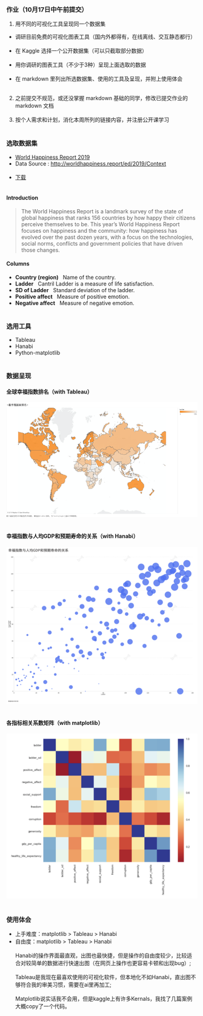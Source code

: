 ### 作业（10月17日中午前提交） ### 

1. 用不同的可视化工具呈现同一个数据集
  
  * 调研目前免费的可视化图表工具（国内外都得有，在线离线、交互静态都行）<br></br>
  * 在 Kaggle 选择一个公开数据集（可以只截取部分数据）<br></br>
  * 用你调研的图表工具（不少于3种）呈现上面选取的数据<br></br>
  * 在 markdown 里列出所选数据集、使用的工具及呈现，并附上使用体会<br></br>
2. 之前提交不规范，或还没掌握 markdown 基础的同学，修改已提交作业的 markdown 文档<br></br>
3. 按个人需求和计划，消化本周所列的链接内容，并注册公开课学习
<br></br>
### 选取数据集 ###
* [World Happiness Report 2019](https://www.kaggle.com/PromptCloudHQ/world-happiness-report-2019/kernels)	
* Data Source : http://worldhappiness.report/ed/2019/Context <br></br>
* [下载](https://github.com/G-York/Newbee2/blob/master/world-happiness-report-2019.csv)
<br></br>


#### Introduction ####
> The World Happiness Report is a landmark survey of the state of global happiness that ranks 156 countries by how happy their citizens perceive themselves to be. This year’s World Happiness Report focuses on happiness and the community: how happiness has evolved over the past dozen years, with a focus on the technologies, social norms, conflicts and government policies that have driven those changes.
#### Columns ####
* **Country (region)** &nbsp; Name of the country.
* **Ladder** &nbsp; Cantril Ladder is a measure of life satisfaction.
* **SD of Ladder** &nbsp; Standard deviation of the ladder.
* **Positive affect** &nbsp; Measure of positive emotion.
* **Negative affect** &nbsp; Measure of negative emotion.
<br></br>

### 选用工具 ###
* Tableau
* Hanabi
* Python-matplotlib
<br></br>
### 数据呈现 ###
#### 全球幸福指数排名（with Tableau） #### 
![image1](https://github.com/G-York/Newbee2/blob/master/%E5%85%A8%E7%90%83%E5%B9%B8%E7%A6%8F%E6%8C%87%E6%95%B0%E6%8E%92%E5%90%8D.png)
<br></br>
#### 幸福指数与人均GDP和预期寿命的关系（with Hanabi） #### 
![image2](https://github.com/G-York/Newbee2/blob/master/%E5%B9%B8%E7%A6%8F%E6%8C%87%E6%95%B0%E4%B8%8E%E4%BA%BA%E5%9D%87GDP%E5%92%8C%E9%A2%84%E6%9C%9F%E5%AF%BF%E5%91%BD%E7%9A%84%E5%85%B3%E7%B3%BB.png)
<br></br>
#### 各指标相关系数矩阵（with matplotlib） #### 
![image3](https://github.com/G-York/Newbee2/blob/master/Overall%20Correlation%20Matrix.png)
<br></br>
### 使用体会 ###
* 上手难度：matplotlib > Tableau > Hanabi
* 自由度：matplotlib > Tableau > Hanabi
<br></br>
Hanabi的操作界面最直观，出图也最快捷，但是操作的自由度较少，比较适合对较简单的数据进行快速出图（在网页上操作也更容易卡顿和出现bug）;
<br></br>
Tableau是我现在最喜欢使用的可视化软件，但本地化不如Hanabi，直出图不够符合我的审美习惯，需要在ai里再加工;
<br></br>
Matplotlib说实话我不会用，但是kaggle上有许多Kernals，我找了几篇案例大概copy了一个代码。

